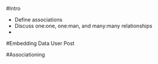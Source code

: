 #Intro
* Define associations
* Discuss one:one, one:man, and many:many relationships
* 
#Embedding Data
User
Post

#Associationing